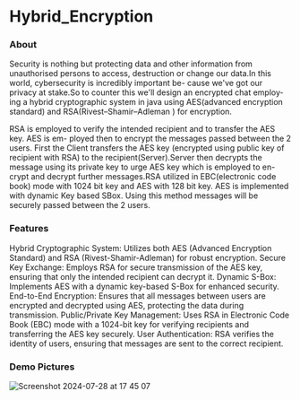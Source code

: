 # Hybrid_Encryption

### About

Security is nothing but protecting data and other information from unauthorised persons to access, destruction or change our data.In this world, cybersecurity is incredibly important be- cause we've got our privacy at stake.So to counter this we'll design an encrypted chat employ- ing a hybrid cryptographic system in java using AES(advanced encryption standard) and RSA(Rivest–Shamir–Adleman ) for encryption.

RSA is employed to verify the intended recipient and to transfer the AES key. AES is em- ployed then to encrypt the messages passed between the 2 users. First the Client transfers the AES key (encrypted using public key of recipient with RSA) to the recipient(Server).Server then decrypts the message using its private key to urge AES key which is employed to en- crypt and decrypt further messages.RSA utilized in EBC(electronic code book) mode with 1024 bit key and AES with 128 bit key. AES is implemented with dynamic Key based SBox. Using this method messages will be securely passed between the 2 users.

### Features

Hybrid Cryptographic System: Utilizes both AES (Advanced Encryption Standard) and RSA (Rivest-Shamir-Adleman) for robust encryption.
Secure Key Exchange: Employs RSA for secure transmission of the AES key, ensuring that only the intended recipient can decrypt it.
Dynamic S-Box: Implements AES with a dynamic key-based S-Box for enhanced security.
End-to-End Encryption: Ensures that all messages between users are encrypted and decrypted using AES, protecting the data during transmission.
Public/Private Key Management: Uses RSA in Electronic Code Book (EBC) mode with a 1024-bit key for verifying recipients and transferring the AES key securely.
User Authentication: RSA verifies the identity of users, ensuring that messages are sent to the correct recipient.

### Demo Pictures

![Screenshot 2024-07-28 at 17 45 07](https://github.com/user-attachments/assets/000b722a-c7ad-45e8-b5c6-1edfde380846)

